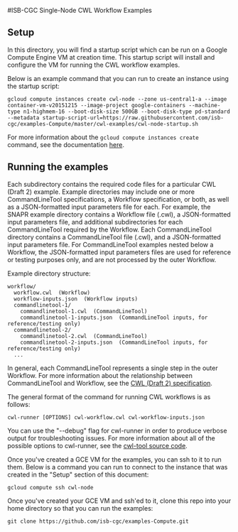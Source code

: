 #ISB-CGC Single-Node CWL Workflow Examples

## Setup

In this directory, you will find a startup script which can be run on a Google Compute Engine VM at creation time.  This startup script will install and configure the VM for running the CWL workflow examples.

Below is an example command that you can run to create an instance using the startup script:
```
gcloud compute instances create cwl-node --zone us-central1-a --image container-vm-v20151215 --image-project google-containers --machine-type n1-highmem-16 --boot-disk-size 500GB --boot-disk-type pd-standard --metadata startup-script-url=https://raw.githubusercontent.com/isb-cgc/examples-Compute/master/cwl-examples/cwl-node-startup.sh
```

For more information about the `gcloud compute instances create` command, see the documentation [here](https://cloud.google.com/sdk/gcloud/reference/compute/instances/create).

## Running the examples
Each subdirectory contains the required code files for a particular CWL (Draft 2) example.  Example directories may include one or more CommandLineTool specifications, a Workflow specification, or both, as well as a JSON-formatted input parameters file for each.  For example, the SNAPR example directory contains a Workflow file (.cwl), a JSON-formatted input parameters file, and additional subdirectories for each CommandLineTool required by the Workflow.  Each CommandLineTool directory contains a CommandLineTool file (.cwl), and a JSON-formatted input parameters file.  For CommandLineTool examples nested below a Workflow, the JSON-formatted input parameters files are used for reference or testing purposes only, and are not processed by the outer Workflow.

Example directory structure:
```
workflow/
  workflow.cwl  (Workflow)
  workflow-inputs.json  (Workflow inputs)
  commandlinetool-1/
    commandlinetool-1.cwl  (CommandLineTool)
    commandlinetool-1-inputs.json  (CommandLineTool inputs, for reference/testing only)
  commandlinetool-2/
    commandlinetool-2.cwl  (CommandLineTool)
    commandlinetool-2-inputs.json  (CommandLineTool inputs, for reference/testing only)
  ...
```
In general, each CommandLineTool represents a single step in the outer Workflow.  For more information about the relationship between CommandLineTool and Workflow, see the [CWL (Draft 2) specification](http://common-workflow-language.github.io/draft-2/).

The general format of the command for running CWL workflows is as follows:
```
cwl-runner [OPTIONS] cwl-workflow.cwl cwl-workflow-inputs.json
```

You can use the "--debug" flag for cwl-runner in order to produce verbose output for troubleshooting issues.  For more information about all of the possible options to cwl-runner, see the [cwl-tool source code](https://github.com/common-workflow-language/cwltool/blob/master/cwltool/main.py).

Once you've created a GCE VM for the examples, you can ssh to it to run them.  Below is a command you can run to connect to the instance that was created in the "Setup" section of this document:
```
gcloud compute ssh cwl-node
```
Once you've created your GCE VM and ssh'ed to it, clone this repo into your home directory so that you can run the examples:
```
git clone https://github.com/isb-cgc/examples-Compute.git
```
